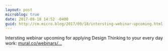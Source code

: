 ```yaml
---
layout: post
microblog: true
date: 2017-09-18 14:52 -0400
guid: http://cm.micro.blog/2017/09/18/intersting-webinar-upcoming.html
---
```

Intersting webinar upcoming for applying Design Thinking to your every day work: [mural.co/webinars/...](https://mural.co/webinars/luma/)

